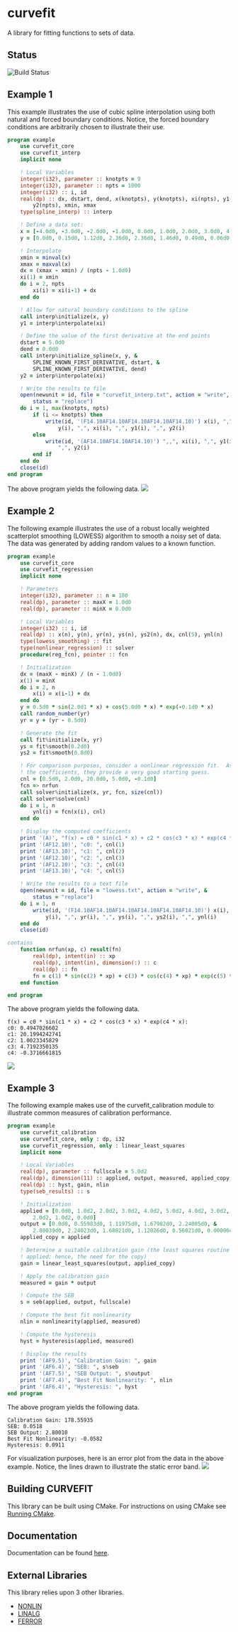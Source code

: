 # curvefit
A library for fitting functions to sets of data.

## Status
![Build Status](https://travis-ci.org/jchristopherson/curvefit.svg?branch=master)

## Example 1
This example illustrates the use of cubic spline interpolation using both natural and forced boundary conditions.  Notice, the forced boundary conditions are arbitrarily chosen to illustrate their use.
```fortran
program example
    use curvefit_core
    use curvefit_interp
    implicit none

    ! Local Variables
    integer(i32), parameter :: knotpts = 9
    integer(i32), parameter :: npts = 1000
    integer(i32) :: i, id
    real(dp) :: dx, dstart, dend, x(knotpts), y(knotpts), xi(npts), y1(npts), &
        y2(npts), xmin, xmax
    type(spline_interp) :: interp

    ! Define a data set:
    x = [-4.0d0, -3.0d0, -2.0d0, -1.0d0, 0.0d0, 1.0d0, 2.0d0, 3.0d0, 4.0d0]
    y = [0.0d0, 0.15d0, 1.12d0, 2.36d0, 2.36d0, 1.46d0, 0.49d0, 0.06d0, 0.0d0]

    ! Interpolate
    xmin = minval(x)
    xmax = maxval(x)
    dx = (xmax - xmin) / (npts - 1.0d0)
    xi(1) = xmin
    do i = 2, npts
        xi(i) = xi(i-1) + dx
    end do

    ! Allow for natural boundary conditions to the spline
    call interp%initialize(x, y)
    y1 = interp%interpolate(xi)

    ! Define the value of the first derivative at the end points
    dstart = 5.0d0
    dend = 0.0d0
    call interp%initialize_spline(x, y, &
        SPLINE_KNOWN_FIRST_DERIVATIVE, dstart, &
        SPLINE_KNOWN_FIRST_DERIVATIVE, dend)
    y2 = interp%interpolate(xi)

    ! Write the results to file
    open(newunit = id, file = "curvefit_interp.txt", action = "write", &
        status = "replace")
    do i = 1, max(knotpts, npts)
        if (i <= knotpts) then
            write(id, '(F14.10AF14.10AF14.10AF14.10AF14.10)') x(i), ",", &
                y(i), ",", xi(i), ",", y1(i), ",", y2(i)
        else
            write(id, '(AF14.10AF14.10AF14.10)') ",,", xi(i), ",", y1(i), &
                ",", y2(i)
        end if
    end do
    close(id)
end program
```
The above program yields the following data.
![](images/spline_interp_example_1.png?raw=true)

## Example 2
The following example illustrates the use of a robust locally weighted scatterplot smoothing (LOWESS) algorithm to smooth a noisy set of data.  The data was generated by adding random values to a known function.
```fortran
program example
    use curvefit_core
    use curvefit_regression
    implicit none

    ! Parameters
    integer(i32), parameter :: n = 100
    real(dp), parameter :: maxX = 1.0d0
    real(dp), parameter :: minX = 0.0d0

    ! Local Variables
    integer(i32) :: i, id
    real(dp) :: x(n), y(n), yr(n), ys(n), ys2(n), dx, cnl(5), ynl(n)
    type(lowess_smoothing) :: fit
    type(nonlinear_regression) :: solver
    procedure(reg_fcn), pointer :: fcn

    ! Initialization
    dx = (maxX - minX) / (n - 1.0d0)
    x(1) = minX
    do i = 2, n
        x(i) = x(i-1) + dx
    end do
    y = 0.5d0 * sin(2.0d1 * x) + cos(5.0d0 * x) * exp(-0.1d0 * x)
    call random_number(yr)
    yr = y + (yr - 0.5d0)

    ! Generate the fit
    call fit%initialize(x, yr)
    ys = fit%smooth(0.2d0)
    ys2 = fit%smooth(0.8d0)

    ! For comparison purposes, consider a nonlinear regression fit.  As we know
    ! the coefficients, they provide a very good starting guess.
    cnl = [0.5d0, 2.0d0, 20.0d0, 5.0d0, -0.1d0]
    fcn => nrfun
    call solver%initialize(x, yr, fcn, size(cnl))
    call solver%solve(cnl)
    do i = 1, n
        ynl(i) = fcn(x(i), cnl)
    end do

    ! Display the computed coefficients
    print '(A)', "f(x) = c0 * sin(c1 * x) + c2 * cos(c3 * x) * exp(c4 * x):"
    print '(AF12.10)', "c0: ", cnl(1)
    print '(AF13.10)', "c1: ", cnl(2)
    print '(AF12.10)', "c2: ", cnl(3)
    print '(AF12.10)', "c3: ", cnl(4)
    print '(AF13.10)', "c4: ", cnl(5)

    ! Write the results to a text file
    open(newunit = id, file = "lowess.txt", action = "write", &
        status = "replace")
    do i = 1, n
        write(id, '(F14.10AF14.10AF14.10AF14.10AF14.10AF14.10)') x(i), ",", &
            y(i), ",", yr(i), ",", ys(i), ",", ys2(i), ",", ynl(i)
    end do
    close(id)

contains
    function nrfun(xp, c) result(fn)
        real(dp), intent(in) :: xp
        real(dp), intent(in), dimension(:) :: c
        real(dp) :: fn
        fn = c(1) * sin(c(2) * xp) + c(3) * cos(c(4) * xp) * exp(c(5) * xp)
    end function

end program
```
The above program yields the following data.
```text
f(x) = c0 * sin(c1 * x) + c2 * cos(c3 * x) * exp(c4 * x):
c0: 0.4947026602
c1: 20.1994242741
c2: 1.0023345829
c3: 4.7192350135
c4: -0.3716661815
```
![](images/lowess_example_1.png?raw=true)

## Example 3
The following example makes use of the curvefit_calibration module to illustrate common measures of calibration performance.
```fortran
program example
    use curvefit_calibration
    use curvefit_core, only : dp, i32
    use curvefit_regression, only : linear_least_squares
    implicit none

    ! Local Variables
    real(dp), parameter :: fullscale = 5.0d2
    real(dp), dimension(11) :: applied, output, measured, applied_copy
    real(dp) :: hyst, gain, nlin
    type(seb_results) :: s

    ! Initialization
    applied = [0.0d0, 1.0d2, 2.0d2, 3.0d2, 4.0d2, 5.0d2, 4.0d2, 3.0d2, &
        2.0d2, 1.0d2, 0.0d0]
    output = [0.0d0, 0.55983d0, 1.11975d0, 1.67982d0, 2.24005d0, &
        2.80039d0, 2.24023d0, 1.68021d0, 1.12026d0, 0.56021d0, 0.00006d0]
    applied_copy = applied

    ! Determine a suitable calibration gain (the least squares routine modifies
    ! applied; hence, the need for the copy)
    gain = linear_least_squares(output, applied_copy)

    ! Apply the calibration gain
    measured = gain * output

    ! Compute the SEB
    s = seb(applied, output, fullscale)

    ! Compute the best fit nonlinearity
    nlin = nonlinearity(applied, measured)

    ! Compute the hysteresis
    hyst = hysteresis(applied, measured)

    ! Display the results
    print '(AF9.5)', "Calibration Gain: ", gain
    print '(AF6.4)', "SEB: ", s%seb
    print '(AF7.5)', "SEB Output: ", s%output
    print '(AF7.4)', "Best Fit Nonlinearity: ", nlin
    print '(AF6.4)', "Hysteresis: ", hyst
end program
```
The above program yields the following data.
```text
Calibration Gain: 178.55935
SEB: 0.0518
SEB Output: 2.80010
Best Fit Nonlinearity: -0.0582
Hysteresis: 0.0911
```
For visualization purposes, here is an error plot from the data in the above example.  Notice, the lines drawn to illustrate the static error band.
![](images/seb_example_1.png?raw=true)

## Building CURVEFIT
This library can be built using CMake.  For instructions on using CMake see [Running CMake](https://cmake.org/runningcmake/).

## Documentation
Documentation can be found [here](http://htmlpreview.github.io/?https://github.com/jchristopherson/curvefit/blob/master/doc/html/index.html).

## External Libraries
This library relies upon 3 other libraries.
- [NONLIN](https://github.com/jchristopherson/nonlin)
- [LINALG](https://github.com/jchristopherson/linalg)
- [FERROR](https://github.com/jchristopherson/ferror)
